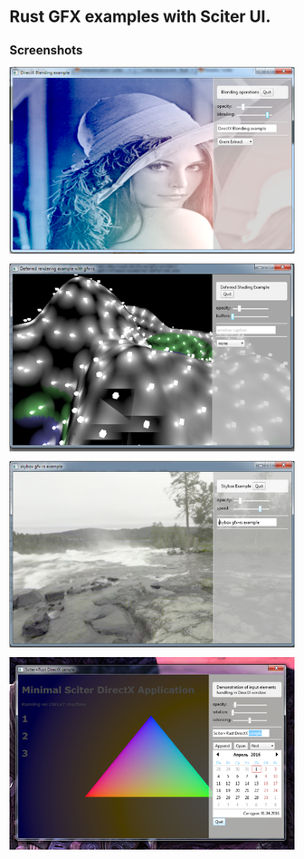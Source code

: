 <!--
	Copyright 2014 The Gfx-rs Developers.

	Licensed under the Apache License, Version 2.0 (the "License");
	you may not use this file except in compliance with the License.
	You may obtain a copy of the License at

		http://www.apache.org/licenses/LICENSE-2.0

	Unless required by applicable law or agreed to in writing, software
	distributed under the License is distributed on an "AS IS" BASIS,
	WITHOUT WARRANTIES OR CONDITIONS OF ANY KIND, either express or implied.
	See the License for the specific language governing permissions and
	limitations under the License.
-->

# Rust GFX examples with Sciter UI.

## Screenshots

![Blending Example](examples/blend/blend.png)

![Deferred Example](examples/deferred/deferred.png)

![Skybox Example](examples/skybox/skybox.png)

![Triangle Example](examples/triangle/triangle.png)
